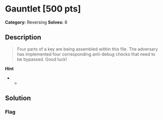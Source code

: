 # Gauntlet [500 pts]

**Category:** Reversing
**Solves:** 8

## Description
>Four parts of a key are being assembled within this file. The adversary has implemented four corresponding anti-debug checks that need to be bypassed. Good luck!

**Hint**
* -

## Solution

### Flag

